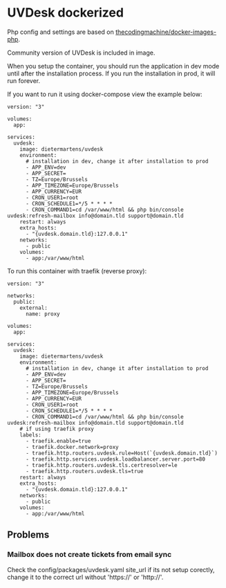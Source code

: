 # UVDesk dockerized

Php config and settings are based on [thecodingmachine/docker-images-php](https://github.com/thecodingmachine/docker-images-php).

Community version of UVDesk is included in image.

When you setup the container, you should run the application in dev mode until after the installation process. If you run the installation in prod, it will run forever.

If you want to run it using docker-compose view the example below:

```
version: "3"

volumes:
  app:

services:
  uvdesk:
    image: dietermartens/uvdesk
    environment:
      # installation in dev, change it after installation to prod
      - APP_ENV=dev
      - APP_SECRET=
      - TZ=Europe/Brussels
      - APP_TIMEZONE=Europe/Brussels
      - APP_CURRENCY=EUR
      - CRON_USER1=root
      - CRON_SCHEDULE1=*/5 * * * *
      - CRON_COMMAND1=cd /var/www/html && php bin/console uvdesk:refresh-mailbox info@domain.tld support@domain.tld
    restart: always
    extra_hosts:
      - "{uvdesk.domain.tld}:127.0.0.1"
    networks:
      - public
    volumes:
      - app:/var/www/html
```

To run this container with traefik (reverse proxy):

```
version: "3"

networks:
  public:
    external:
      name: proxy

volumes:
  app:

services:
  uvdesk:
    image: dietermartens/uvdesk
    environment:
      # installation in dev, change it after installation to prod
      - APP_ENV=dev
      - APP_SECRET=
      - TZ=Europe/Brussels
      - APP_TIMEZONE=Europe/Brussels
      - APP_CURRENCY=EUR
      - CRON_USER1=root
      - CRON_SCHEDULE1=*/5 * * * *
      - CRON_COMMAND1=cd /var/www/html && php bin/console uvdesk:refresh-mailbox info@domain.tld support@domain.tld
    # if using traefik proxy
    labels:
      - traefik.enable=true
      - traefik.docker.network=proxy
      - traefik.http.routers.uvdesk.rule=Host(`{uvdesk.domain.tld}`)
      - traefik.http.services.uvdesk.loadbalancer.server.port=80
      - traefik.http.routers.uvdesk.tls.certresolver=le
      - traefik.http.routers.uvdesk.tls=true
    restart: always
    extra_hosts:
      - "{uvdesk.domain.tld}:127.0.0.1"
    networks:
      - public
    volumes:
      - app:/var/www/html
```

## Problems

### Mailbox does not create tickets from email sync

Check the config/packages/uvdesk.yaml site_url if its not setup corectly, change it to the correct url without 'https://' or 'http://'.
